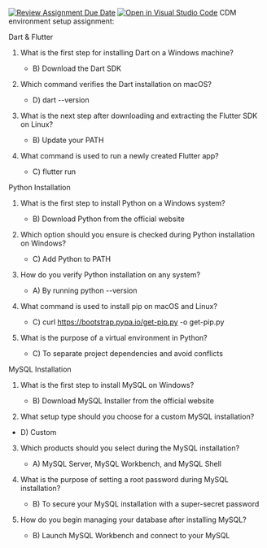 [![Review Assignment Due Date](https://classroom.github.com/assets/deadline-readme-button-22041afd0340ce965d47ae6ef1cefeee28c7c493a6346c4f15d667ab976d596c.svg)](https://classroom.github.com/a/vnsr1XuU)
[![Open in Visual Studio Code](https://classroom.github.com/assets/open-in-vscode-2e0aaae1b6195c2367325f4f02e2d04e9abb55f0b24a779b69b11b9e10269abc.svg)](https://classroom.github.com/online_ide?assignment_repo_id=15640286&assignment_repo_type=AssignmentRepo)
CDM environment setup assignment:

Dart & Flutter

1. What is the first step for installing Dart on a Windows machine?
   - B) Download the Dart SDK

2. Which command verifies the Dart installation on macOS?
   - D) dart --version

3. What is the next step after downloading and extracting the Flutter SDK on Linux?
   - B) Update your PATH

4. What command is used to run a newly created Flutter app?
   - C) flutter run

 Python Installation
1. What is the first step to install Python on a Windows system?
   - B) Download Python from the official website

2. Which option should you ensure is checked during Python installation on Windows?
   - C) Add Python to PATH

3. How do you verify Python installation on any system?
   - A) By running python --version

4. What command is used to install pip on macOS and Linux?
   - C) curl https://bootstrap.pypa.io/get-pip.py -o get-pip.py

5. What is the purpose of a virtual environment in Python?
   - C) To separate project dependencies and avoid conflicts

 MySQL Installation

1. What is the first step to install MySQL on Windows?
   - B) Download MySQL Installer from the official website

2. What setup type should you choose for a custom MySQL installation?
 - D) Custom

3. Which products should you select during the MySQL installation?
   - A) MySQL Server, MySQL Workbench, and MySQL Shell

4. What is the purpose of setting a root password during MySQL installation?
   - B) To secure your MySQL installation with a super-secret password

5. How do you begin managing your database after installing MySQL?
   - B) Launch MySQL Workbench and connect to your MySQL 
